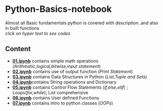 # Python-Basics-notebook
Almost  all Basic fundamentals python is covered with description..and also in built functions<br>
*click on hyper text to see codes*

## Content <br>
 * [**01.ipynb**](https://github.com/TejasAnvekar/Python-Basics-notebook/blob/master/01.ipynb) contains simple math operations (*Arithmatic,logical,bitwise,input statement*)
 * [**02.ipynb**](https://github.com/TejasAnvekar/Python-Basics-notebook/blob/master/02.ipynb) contains use of output function (*Print Statement*)
 * [**03.ipynb**](https://github.com/TejasAnvekar/Python-Basics-notebook/blob/master/03.ipynb) contains Data Structures in Python (*List,Tuple and Sets*)
 * [**04.ipynb**](https://github.com/TejasAnvekar/Python-Basics-notebook/blob/master/04.ipynb)contains String operations and Dictionary
 * [**05.ipynb**](https://github.com/TejasAnvekar/Python-Basics-notebook/blob/master/05.ipynb) contains Control Flow Statements (*if,else,elif*) ; Loops(*for,while*); List comprehensive
 * [**06.ipynb**](https://github.com/TejasAnvekar/Python-Basics-notebook/blob/master/06.ipynb) contains User defined Functions
 * [**07.ipynb**](https://github.com/TejasAnvekar/Python-Basics-notebook/blob/master/07.ipynb) contains intro to python classes (*OOPs*)
